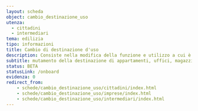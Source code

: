 ```yaml
---
layout: scheda
object: cambio_destinazione_uso
utenza:
  - cittadini
  - intermediari
tema: edilizia
tipo: informazioni
title: Cambio di destinazione d'uso
description: Consiste nella modifica della funzione e utilizzo a cui è adibito un edificio o parte di esso. Si ottiene facendo richiesta al Comune competente
subtitle: mutamento della destinazione di appartamenti, uffici, magazzini, negozi, garage, box, depositi, edilizia
status: BETA
statusLink: /onboard
evidenza: 0
redirect_from:
    - schede/cambio_destinazione_uso/cittadini/index.html
    - schede/cambio_destinazione_uso/imprese/index.html
    - schede/cambio_destinazione_uso/intermediari/index.html
---
```

